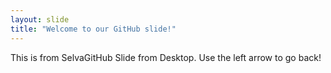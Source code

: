 ```yaml
---
layout: slide
title: "Welcome to our GitHub slide!"
---
```

This is from SelvaGitHub Slide from Desktop.
Use the left arrow to go back!
